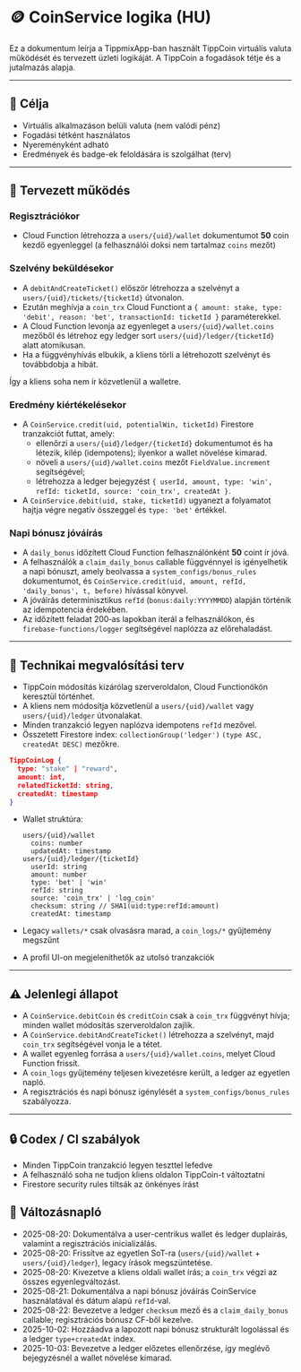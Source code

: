 # 🪙 CoinService logika (HU)

Ez a dokumentum leírja a TippmixApp-ban használt TippCoin virtuális valuta működését és tervezett üzleti logikáját.
A TippCoin a fogadások tétje és a jutalmazás alapja.

---

## 🎯 Célja

- Virtuális alkalmazáson belüli valuta (nem valódi pénz)
- Fogadási tétként használatos
- Nyereményként adható
- Eredmények és badge-ek feloldására is szolgálhat (terv)

---

## 🧠 Tervezett működés

### Regisztrációkor

- Cloud Function létrehozza a `users/{uid}/wallet` dokumentumot **50** coin kezdő egyenleggel (a felhasználói doksi nem tartalmaz `coins` mezőt)

### Szelvény beküldésekor

- A `debitAndCreateTicket()` először létrehozza a szelvényt a
  `users/{uid}/tickets/{ticketId}` útvonalon.
- Ezután meghívja a `coin_trx` Cloud Functiont a
  `{ amount: stake, type: 'debit', reason: 'bet', transactionId: ticketId }`
  paraméterekkel.
- A Cloud Function levonja az egyenleget a
  `users/{uid}/wallet.coins` mezőből és létrehoz egy ledger sort
  `users/{uid}/ledger/{ticketId}` alatt atomikusan.
- Ha a függvényhívás elbukik, a kliens törli a létrehozott szelvényt
  és továbbdobja a hibát.

Így a kliens soha nem ír közvetlenül a walletre.

### Eredmény kiértékelésekor

- A `CoinService.credit(uid, potentialWin, ticketId)` Firestore tranzakciót futtat, amely:
    - ellenőrzi a `users/{uid}/ledger/{ticketId}` dokumentumot és ha létezik, kilép (idempotens); ilyenkor a wallet növelése kimarad.
    - növeli a `users/{uid}/wallet.coins` mezőt `FieldValue.increment` segítségével;
    - létrehozza a ledger bejegyzést `{ userId, amount, type: 'win', refId: ticketId, source: 'coin_trx', createdAt }`.
- A `CoinService.debit(uid, stake, ticketId)` ugyanezt a folyamatot hajtja végre negatív összeggel és `type: 'bet'` értékkel.

### Napi bónusz jóváírás

- A `daily_bonus` időzített Cloud Function felhasználónként **50** coint ír jóvá.
- A felhasználók a `claim_daily_bonus` callable függvénnyel is igényelhetik a napi bónuszt, amely beolvassa a `system_configs/bonus_rules` dokumentumot, és `CoinService.credit(uid, amount, refId, 'daily_bonus', t, before)` hívással könyvel.
- A jóváírás determinisztikus `refId` (`bonus:daily:YYYYMMDD`) alapján történik az idempotencia érdekében.
- Az időzített feladat 200‑as lapokban iterál a felhasználókon, és `firebase-functions/logger` segítségével naplózza az előrehaladást.

---

## 🧾 Technikai megvalósítási terv

- TippCoin módosítás kizárólag szerveroldalon, Cloud Functionökön keresztül történhet.
- A kliens nem módosítja közvetlenül a `users/{uid}/wallet` vagy `users/{uid}/ledger` útvonalakat.
- Minden tranzakció legyen naplózva idempotens `refId` mezővel.
- Összetett Firestore index: `collectionGroup('ledger')` `(type ASC, createdAt DESC)` mezőkre.
```json
TippCoinLog {
  type: "stake" | "reward",
  amount: int,
  relatedTicketId: string,
  createdAt: timestamp
}
```

- Wallet struktúra:

  ```
  users/{uid}/wallet
    coins: number
    updatedAt: timestamp
  users/{uid}/ledger/{ticketId}
    userId: string
    amount: number
    type: 'bet' | 'win'
    refId: string
    source: 'coin_trx' | 'log_coin'
    checksum: string // SHA1(uid:type:refId:amount)
    createdAt: timestamp
  ```

- Legacy `wallets/*` csak olvasásra marad, a `coin_logs/*` gyűjtemény megszűnt
- A profil UI-on megjeleníthetők az utolsó tranzakciók

---

## ⚠️ Jelenlegi állapot

- A `CoinService.debitCoin` és `creditCoin` csak a `coin_trx` függvényt hívja; minden wallet módosítás szerveroldalon zajlik.
- A `CoinService.debitAndCreateTicket()` létrehozza a szelvényt, majd `coin_trx` segítségével vonja le a tétet.
- A wallet egyenleg forrása a `users/{uid}/wallet.coins`, melyet Cloud Function frissít.
- A `coin_logs` gyűjtemény teljesen kivezetésre került, a ledger az egyetlen napló.
- A regisztrációs és napi bónusz igénylését a `system_configs/bonus_rules` szabályozza.

---

## 🔒 Codex / CI szabályok

- Minden TippCoin tranzakció legyen teszttel lefedve
- A felhasználó soha ne tudjon kliens oldalon TippCoin-t változtatni
- Firestore security rules tiltsák az önkényes írást

## 📘 Változásnapló

- 2025-08-20: Dokumentálva a user-centrikus wallet és ledger duplairás, valamint a regisztrációs inicializálás.
- 2025-08-20: Frissítve az egyetlen SoT-ra (`users/{uid}/wallet` + `users/{uid}/ledger`), legacy írások megszüntetése.
- 2025-08-20: Kivezetve a kliens oldali wallet írás; a `coin_trx` végzi az összes egyenlegváltozást.
- 2025-08-21: Dokumentálva a napi bónusz jóváírás CoinService használatával és dátum alapú `refId`-val.
- 2025-08-22: Bevezetve a ledger `checksum` mező és a `claim_daily_bonus` callable; regisztrációs bónusz CF-ből kezelve.
- 2025-10-02: Hozzáadva a lapozott napi bónusz strukturált logolással és a ledger `type+createdAt` index.
- 2025-10-03: Bevezetve a ledger előzetes ellenőrzése, így meglévő bejegyzésnél a wallet növelése kimarad.
